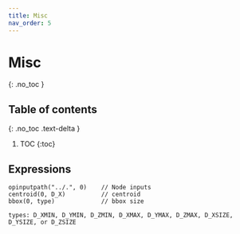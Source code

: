 ```yaml
---
title: Misc
nav_order: 5
---
```


# Misc
{: .no_toc }

## Table of contents
{: .no_toc .text-delta }

1. TOC
{:toc}

## Expressions
```
opinputpath("../.", 0)    // Node inputs
centroid(0, D_X)          // centroid
bbox(0, type)             // bbox size

types: D_XMIN, D_YMIN, D_ZMIN, D_XMAX, D_YMAX, D_ZMAX, D_XSIZE, D_YSIZE, or D_ZSIZE

```
